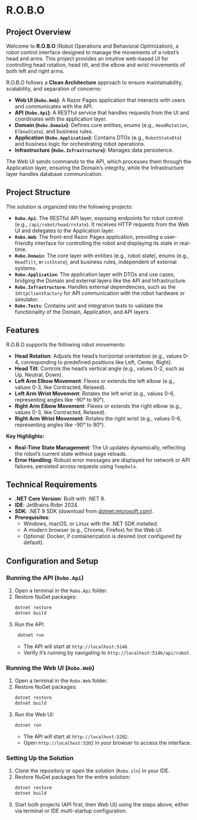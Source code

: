# R.O.B.O

## Project Overview
Welcome to **R.O.B.O** (Robot Operations and Behavioral Optimization), a robot control interface designed to manage the movements of a robot’s head and arms. This project provides an intuitive web-based UI for controlling head rotation, head tilt, and the elbow and wrist movements of both left and right arms.

R.O.B.O follows a **Clean Architecture** approach to ensure maintainability, scalability, and separation of concerns:
- **Web UI (`Robo.Web`)**: A Razor Pages application that interacts with users and communicates with the API.
- **API (`Robo.Api`)**: A RESTful service that handles requests from the UI and coordinates with the application layer.
- **Domain (`Robo.Domain`)**: Defines core entities, enums (e.g., `HeadRotation`, `ElbowState`), and business rules.
- **Application (`Robo.Application`)**: Contains DTOs (e.g., `RobotStateDto`) and business logic for orchestrating robot operations.
- **Infrastructure (`Robo.Infrastructure`)**: Manages data persistence.

The Web UI sends commands to the API, which processes them through the Application layer, ensuring the Domain’s integrity, while the Infrastructure layer handles database communication.

## Project Structure
The solution is organized into the following projects:

- **`Robo.Api`**: The RESTful API layer, exposing endpoints for robot control (e.g., `/api/robot/head/rotate`). It receives HTTP requests from the Web UI and delegates to the Application layer.
- **`Robo.Web`**: The front-end Razor Pages application, providing a user-friendly interface for controlling the robot and displaying its state in real-time.
- **`Robo.Domain`**: The core layer with entities (e.g., robot state), enums (e.g., `HeadTilt`, `WristState`), and business rules, independent of external systems.
- **`Robo.Application`**: The application layer with DTOs and use cases, bridging the Domain and external layers like the API and Infrastructure.
- **`Robo.Infrastructure`**: Handles external dependencies, such as the `IHttpClientFactory` for API communication with the robot hardware or simulator.
- **`Robo.Tests`**: Contains unit and integration tests to validate the functionality of the Domain, Application, and API layers.

## Features
R.O.B.O supports the following robot movements:
- **Head Rotation**: Adjusts the head’s horizontal orientation (e.g., values 0-4, corresponding to predefined positions like Left, Center, Right).
- **Head Tilt**: Controls the head’s vertical angle (e.g., values 0-2, such as Up, Neutral, Down).
- **Left Arm Elbow Movement**: Flexes or extends the left elbow (e.g., values 0-3, like Contracted, Relaxed).
- **Left Arm Wrist Movement**: Rotates the left wrist (e.g., values 0-6, representing angles like -90° to 90°).
- **Right Arm Elbow Movement**: Flexes or extends the right elbow (e.g., values 0-3, like Contracted, Relaxed).
- **Right Arm Wrist Movement**: Rotates the right wrist (e.g., values 0-6, representing angles like -90° to 90°).

**Key Highlights:**
- **Real-Time State Management**: The UI updates dynamically, reflecting the robot’s current state without page reloads.
- **Error Handling**: Robust error messages are displayed for network or API failures, persisted across requests using `TempData`.

## Technical Requirements
- **.NET Core Version**: Built with .NET 9.
- **IDE**: JetBrains Rider 2024.
- **SDK**: .NET 9 SDK (download from [dotnet.microsoft.com](https://dotnet.microsoft.com)).
- **Prerequisites**:
    - Windows, macOS, or Linux with the .NET SDK installed.
    - A modern browser (e.g., Chrome, Firefox) for the Web UI.
    - Optional: Docker, if containerization is desired (not configured by default).

## Configuration and Setup

### Running the API (`Robo.Api`)
1. Open a terminal in the `Robo.Api` folder.
2. Restore NuGet packages:
   ```bash
   dotnet restore
   dotnet build
   ```
3. Run the API:
   ```bash
    dotnet run
    ```
    - The API will start at `http://localhost:5146`.
    - Verify it’s running by navigating to `http://localhost:5146/api/robot`.

### Running the Web UI (`Robo.Web`)
1. Open a terminal in the `Robo.Web` folder.
2. Restore NuGet packages:
   ```bash
   dotnet restore
   dotnet build
    ```
3. Run the Web UI:
    ```bash
    dotnet run
    ```
    - The API will start at `http://localhost:5202`.
    - Open `http://localhost:5202` in your browser to access the interface.

### Setting Up the Solution
1. Clone the repository or open the solution (`Robo.sln`) in your IDE.
2. Restore NuGet packages for the entire solution:
   ```bash
   dotnet restore
   dotnet build
    ```
3. Start both projects (API first, then Web UI) using the steps above, either via terminal or IDE multi-startup configuration.